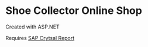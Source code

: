 # Shoe Collector Online Shop
Created with ASP.NET

Requires [SAP Crytsal Report](https://www.sap.com/sea/products/crystal-visual-studio.html)
